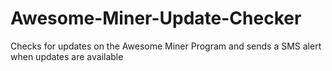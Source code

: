 # Awesome-Miner-Update-Checker
Checks for updates on the Awesome Miner Program and sends a SMS alert when updates are available
